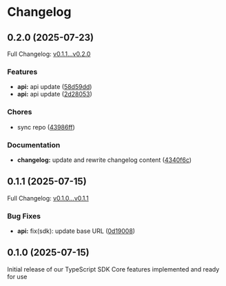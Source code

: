# Changelog

## 0.2.0 (2025-07-23)

Full Changelog: [v0.1.1...v0.2.0](https://github.com/nuntly/nuntly-sdk-typescript/compare/v0.1.1...v0.2.0)

### Features

* **api:** api update ([58d59dd](https://github.com/nuntly/nuntly-sdk-typescript/commit/58d59dd268a9beaf73725c07dd484677a6775070))
* **api:** api update ([2d28053](https://github.com/nuntly/nuntly-sdk-typescript/commit/2d280534470f6aed6a14b15d84da8cee5696792c))


### Chores

* sync repo ([43986ff](https://github.com/nuntly/nuntly-sdk-typescript/commit/43986fff779d26f1162a4421e9ef8969e93fe462))


### Documentation

* **changelog:** update and rewrite changelog content ([4340f6c](https://github.com/nuntly/nuntly-sdk-typescript/commit/4340f6cd60d0ea6c7c64655a23ec8175b1354660))

## 0.1.1 (2025-07-15)

Full Changelog: [v0.1.0...v0.1.1](https://github.com/nuntly/nuntly-sdk-typescript/compare/v0.1.0...v0.1.1)

### Bug Fixes

* **api:** fix(sdk): update base URL ([0d19008](https://github.com/nuntly/nuntly-sdk-typescript/commit/0d190085f8d06bc9affc901257b6379412630bf2))

## 0.1.0 (2025-07-15)

Initial release of our TypeScript SDK
Core features implemented and ready for use
